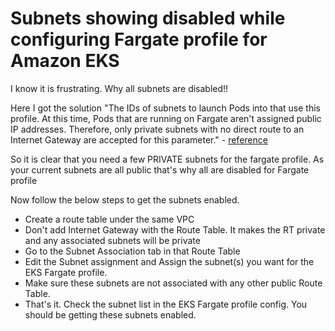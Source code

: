 
# Subnets showing disabled while configuring Fargate profile for Amazon EKS

I know it is frustrating. Why all subnets are disabled!! 

Here I got the solution "The IDs of subnets to launch Pods into that use this profile. At this time, Pods that are running on Fargate aren't assigned public IP addresses. Therefore, only private subnets with no direct route to an Internet Gateway are accepted for this parameter." - [reference](https://docs.aws.amazon.com/eks/latest/userguide/fargate-profile.html)

So it is clear that you need a few PRIVATE subnets for the fargate profile. As your current subnets are all public that's why all are disabled for Fargate profile

Now follow the below steps to get the subnets enabled. 

- Create a route table under the same VPC
- Don't add Internet Gateway with the Route Table. It makes the RT private and any associated subnets will be private
- Go to the Subnet Association tab in that Route Table
- Edit the Subnet assignment and Assign the subnet(s) you want for the EKS Fargate profile.
- Make sure these subnets are not associated with any other public Route Table.
- That's it. Check the subnet list in the EKS Fargate profile config. You should be getting these subnets enabled. 
